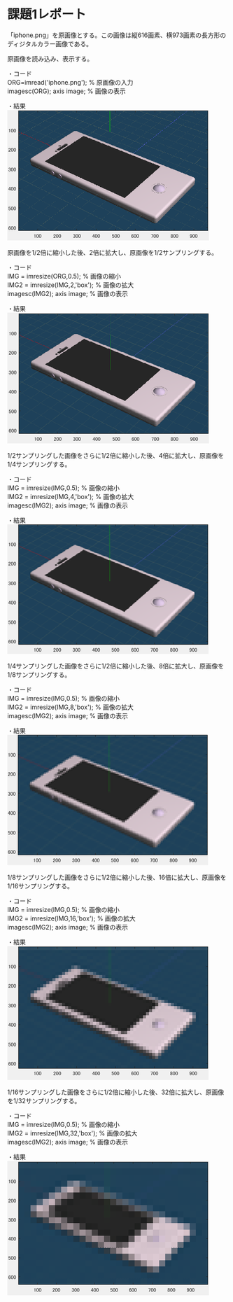 # 課題1レポート

「iphone.png」を原画像とする。この画像は縦616画素、横973画素の長方形のディジタルカラー画像である。

原画像を読み込み、表示する。

・コード  
ORG=imread('iphone.png'); % 原画像の入力  
imagesc(ORG); axis image; % 画像の表示

・結果  
![1-1](https://github.com/KentaroNii/MATLAB/blob/master/課題1/1.PNG)

原画像を1/2倍に縮小した後、2倍に拡大し、原画像を1/2サンプリングする。

・コード  
IMG = imresize(ORG,0.5); % 画像の縮小  
IMG2 = imresize(IMG,2,'box'); % 画像の拡大  
imagesc(IMG2); axis image; % 画像の表示

・結果  
![1-2](https://github.com/KentaroNii/MATLAB/blob/master/課題1/2.PNG)

1/2サンプリングした画像をさらに1/2倍に縮小した後、4倍に拡大し、原画像を1/4サンプリングする。

・コード  
IMG = imresize(IMG,0.5); % 画像の縮小  
IMG2 = imresize(IMG,4,'box'); % 画像の拡大  
imagesc(IMG2); axis image; % 画像の表示

・結果  
![1-3](https://github.com/KentaroNii/MATLAB/blob/master/課題1/3.PNG)

1/4サンプリングした画像をさらに1/2倍に縮小した後、8倍に拡大し、原画像を1/8サンプリングする。

・コード  
IMG = imresize(IMG,0.5); % 画像の縮小  
IMG2 = imresize(IMG,8,'box'); % 画像の拡大  
imagesc(IMG2); axis image; % 画像の表示

・結果  
![1-4](https://github.com/KentaroNii/MATLAB/blob/master/課題1/4.PNG)

1/8サンプリングした画像をさらに1/2倍に縮小した後、16倍に拡大し、原画像を1/16サンプリングする。

・コード  
IMG = imresize(IMG,0.5); % 画像の縮小  
IMG2 = imresize(IMG,16,'box'); % 画像の拡大  
imagesc(IMG2); axis image; % 画像の表示

・結果  
![1-5](https://github.com/KentaroNii/MATLAB/blob/master/課題1/5.PNG)


1/16サンプリングした画像をさらに1/2倍に縮小した後、32倍に拡大し、原画像を1/32サンプリングする。

・コード  
IMG = imresize(IMG,0.5); % 画像の縮小  
IMG2 = imresize(IMG,32,'box'); % 画像の拡大  
imagesc(IMG2); axis image; % 画像の表示

・結果  
![1-6](https://github.com/KentaroNii/MATLAB/blob/master/課題1/6.PNG)

